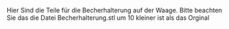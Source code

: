 Hier Sind die Teile für die Becherhalterung auf der Waage.
Bitte beachten Sie das die Datei Becherhalterung.stl um 10 kleiner ist als das Orginal
